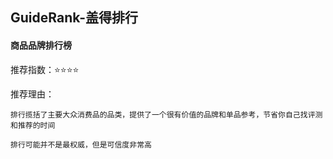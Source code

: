 ## GuideRank-盖得排行

#### 商品品牌排行榜

推荐指数：⭐⭐⭐⭐

推荐理由：

    排行揽括了主要大众消费品的品类，提供了一个很有价值的品牌和单品参考，节省你自己找评测和推荐的时间

    排行可能并不是最权威，但是可信度非常高




























